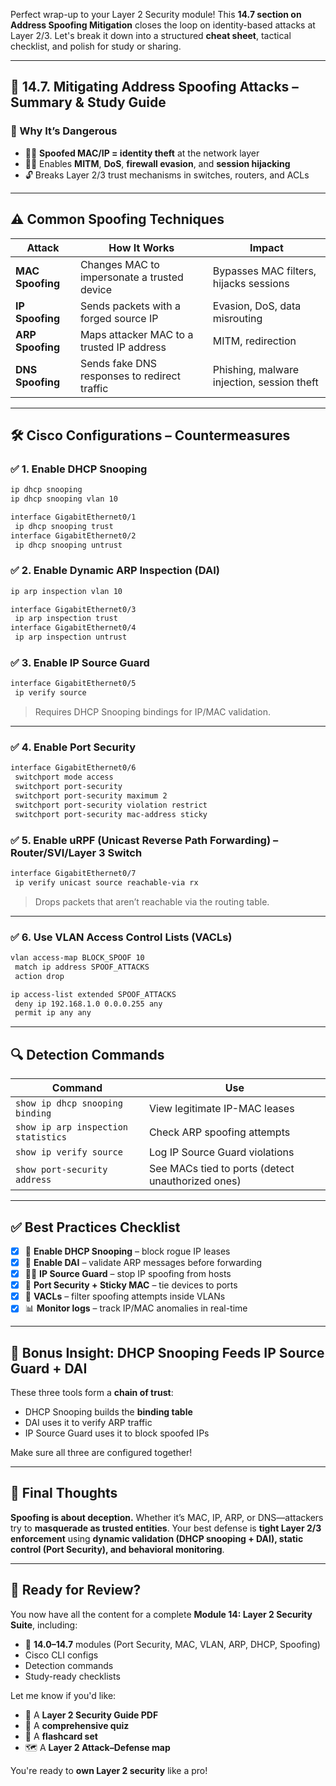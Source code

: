 Perfect wrap-up to your Layer 2 Security module! This **14.7 section on Address Spoofing Mitigation** closes the loop on identity-based attacks at Layer 2/3. Let's break it down into a structured **cheat sheet**, tactical checklist, and polish for study or sharing.

---

## 🔐 14.7. Mitigating Address Spoofing Attacks – **Summary & Study Guide**

### 🌟 Why It’s Dangerous

- 🧍‍♂️ **Spoofed MAC/IP = identity theft** at the network layer
- 🕵️‍♂️ Enables **MITM**, **DoS**, **firewall evasion**, and **session hijacking**
- 🔓 Breaks Layer 2/3 trust mechanisms in switches, routers, and ACLs

---

## ⚠️ Common Spoofing Techniques

| **Attack**         | **How It Works**                                             | **Impact**                                          |
|--------------------|--------------------------------------------------------------|-----------------------------------------------------|
| **MAC Spoofing**   | Changes MAC to impersonate a trusted device                  | Bypasses MAC filters, hijacks sessions              |
| **IP Spoofing**    | Sends packets with a forged source IP                        | Evasion, DoS, data misrouting                       |
| **ARP Spoofing**   | Maps attacker MAC to a trusted IP address                    | MITM, redirection                                   |
| **DNS Spoofing**   | Sends fake DNS responses to redirect traffic                 | Phishing, malware injection, session theft          |

---

## 🛠️ Cisco Configurations – Countermeasures

### ✅ 1. **Enable DHCP Snooping**
```bash
ip dhcp snooping
ip dhcp snooping vlan 10

interface GigabitEthernet0/1
 ip dhcp snooping trust
interface GigabitEthernet0/2
 ip dhcp snooping untrust
```

### ✅ 2. **Enable Dynamic ARP Inspection (DAI)**
```bash
ip arp inspection vlan 10

interface GigabitEthernet0/3
 ip arp inspection trust
interface GigabitEthernet0/4
 ip arp inspection untrust
```

### ✅ 3. **Enable IP Source Guard**
```bash
interface GigabitEthernet0/5
 ip verify source
```

> Requires DHCP Snooping bindings for IP/MAC validation.

---

### ✅ 4. **Enable Port Security**
```bash
interface GigabitEthernet0/6
 switchport mode access
 switchport port-security
 switchport port-security maximum 2
 switchport port-security violation restrict
 switchport port-security mac-address sticky
```

### ✅ 5. **Enable uRPF (Unicast Reverse Path Forwarding)** – Router/SVI/Layer 3 Switch
```bash
interface GigabitEthernet0/7
 ip verify unicast source reachable-via rx
```

> Drops packets that aren’t reachable via the routing table.

---

### ✅ 6. **Use VLAN Access Control Lists (VACLs)**
```bash
vlan access-map BLOCK_SPOOF 10
 match ip address SPOOF_ATTACKS
 action drop

ip access-list extended SPOOF_ATTACKS
 deny ip 192.168.1.0 0.0.0.255 any
 permit ip any any
```

---

## 🔍 Detection Commands

| **Command**                         | **Use**                                              |
|-------------------------------------|------------------------------------------------------|
| `show ip dhcp snooping binding`     | View legitimate IP-MAC leases                        |
| `show ip arp inspection statistics` | Check ARP spoofing attempts                          |
| `show ip verify source`             | Log IP Source Guard violations                       |
| `show port-security address`        | See MACs tied to ports (detect unauthorized ones)    |

---

## ✅ Best Practices Checklist

- [x] 🔐 **Enable DHCP Snooping** – block rogue IP leases
- [x] 🧪 **Enable DAI** – validate ARP messages before forwarding
- [x] 🧍‍♂️ **IP Source Guard** – stop IP spoofing from hosts
- [x] 📌 **Port Security + Sticky MAC** – tie devices to ports
- [x] 🚫 **VACLs** – filter spoofing attempts inside VLANs
- [x] 📊 **Monitor logs** – track IP/MAC anomalies in real-time

---

## 🧠 Bonus Insight: DHCP Snooping Feeds IP Source Guard + DAI

These three tools form a **chain of trust**:

- DHCP Snooping builds the **binding table**
- DAI uses it to verify ARP traffic
- IP Source Guard uses it to block spoofed IPs

Make sure all three are configured together!

---

## 🚀 Final Thoughts

**Spoofing is about deception.** Whether it’s MAC, IP, ARP, or DNS—attackers try to **masquerade as trusted entities**. Your best defense is **tight Layer 2/3 enforcement** using **dynamic validation (DHCP snooping + DAI), static control (Port Security), and behavioral monitoring**.

---

## 🔧 Ready for Review?

You now have all the content for a complete **Module 14: Layer 2 Security Suite**, including:

- 🔐 **14.0–14.7** modules (Port Security, MAC, VLAN, ARP, DHCP, Spoofing)
- Cisco CLI configs
- Detection commands
- Study-ready checklists

Let me know if you'd like:
- 📄 A **Layer 2 Security Guide PDF**
- 🧠 A **comprehensive quiz**
- 🎴 A **flashcard set**
- 🗺️ A **Layer 2 Attack–Defense map**

You're ready to **own Layer 2 security** like a pro!